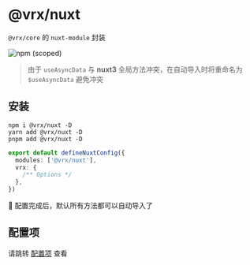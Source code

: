 # @vrx/nuxt

`@vrx/core` 的 `nuxt-module` 封装

![npm (scoped)](https://img.shields.io/npm/v/@vrx/nuxt?style=flat-square)

> 由于 `useAsyncData` 与 **nuxt3** 全局方法冲突，在自动导入时将重命名为 `$useAsyncData` 避免冲突

## 安装

```shell
npm i @vrx/nuxt -D
yarn add @vrx/nuxt -D
pnpm add @vrx/nuxt -D
```

```ts
export default defineNuxtConfig({
  modules: ['@vrx/nuxt'],
  vrx: {
    /** Options */
  },
})
```

🎉 配置完成后，默认所有方法都可以自动导入了

## 配置项

请跳转 [配置项](https://github.com/vrx-vue/vrx/blob/main/packages/nuxt/src/types.ts) 查看

